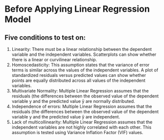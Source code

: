 # Before Applying Linear Regression Model
## Five conditions to test on:
1. Linearity: There must be a linear relationship between the dependent variable and the independent variables.
Scatterplots can show whether there is a linear or curvilinear relationship.
2. Homoscedasticity: This assumption states that the variance of error terms is similar across the values of the
independent variables. A plot of standardized residuals versus predicted values can show whether points are
equally distributed across all values of the independent variables.
3. Multivariate Normality: Multiple Linear Regression assumes that the residuals (the differences between the
observed value of the dependent variable y and the predicted value ȳ are normally distributed.
4. Independence of errors: Multiple Linear Regression assumes that the residuals (the differences between the
observed value of the dependent variable y and the predicted value ȳ are independent.
5. Lack of multicollinearity: Multiple Linear Regression assumes that the independent variables are not highly
correlated with each other. This assumption is tested using Variance Inflation Factor (VIF) values.
